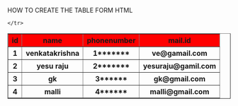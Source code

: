  HOW TO CREATE THE TABLE FORM HTML

<!DOCTYPE html>
<html lang="en">
<head>
    <meta charset="UTF-8">
    <meta name="viewport" content="width=device-width, initial-scale=1.0">
    <title>Document</title>
</head>
<body>
    <table border = "1";>
    <tr>
    <th style="background-color: red;" >id</th>
    <th style="background-color: red;" >name</th>
    <th style="background-color: red;" >phonenumber</th>
    <th style="background-color: red;" >mail.id</th>
 </tr>
 <tr>
    <th>1</th>
    <th>venkatakrishna</th>
    <th>1*******</th>
    <th>ve@gamail.com </th>
 </tr>
    
 <tr>
    <th>2</th>
    <th>yesu raju</th>
    <th>2*******</th>
    <th>yesuraju@gamil.com</th>
    <tr>
    <th>3</th>
    <th>gk</th>
    <th>3******</th>
    <th>gk@gmail.com</th>
    </tr>
    <tr>
    <th>4</th>
    <th>malli</th>
    <th>4******</th>
    <th>malli@gmail.com</th>


    </tr>
 </tr>
</body>
</html>
